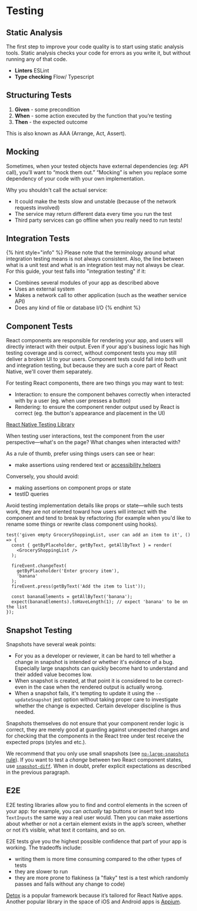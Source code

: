 # Testing

## Static Analysis

The first step to improve your code quality is to start using static analysis tools. Static analysis checks your code for errors as you write it, but without running any of that code.

* **Linters** ESLint
* **Type checking** Flow/ Typescript

## Structuring Tests



1. **Given** - some precondition
2. **When** - some action executed by the function that you’re testing
3. **Then** - the expected outcome

This is also known as AAA \(Arrange, Act, Assert\).



## Mocking

Sometimes, when your tested objects have external dependencies \(eg: API call\), you’ll want to “mock them out.” “Mocking” is when you replace some dependency of your code with your own implementation.

Why you shouldn't call the actual service:

* It could make the tests slow and unstable \(because of the network requests involved\)
* The service may return different data every time you run the test
* Third party services can go offline when you really need to run tests!

## Integration Tests

{% hint style="info" %}
Please note that the terminology around what integration testing means is not always consistent. Also, the line between what is a unit test and what is an integration test may not always be clear. For this guide, your test falls into "integration testing" if it:

* Combines several modules of your app as described above
* Uses an external system
* Makes a network call to other application \(such as the weather service API\)
* Does any kind of file or database I/O
{% endhint %}

## Component Tests

React components are responsible for rendering your app, and users will directly interact with their output. Even if your app's business logic has high testing coverage and is correct, without component tests you may still deliver a broken UI to your users. Component tests could fall into both unit and integration testing, but because they are such a core part of React Native, we'll cover them separately.

For testing React components, there are two things you may want to test:

* Interaction: to ensure the component behaves correctly when interacted with by a user \(eg. when user presses a button\)
* Rendering: to ensure the component render output used by React is correct \(eg. the button's appearance and placement in the UI\)

[React Native Testing Library](https://callstack.github.io/react-native-testing-library/) 

When testing user interactions, test the component from the user perspective—what's on the page? What changes when interacted with?

As a rule of thumb, prefer using things users can see or hear:

* make assertions using rendered text or [accessibility helpers](https://reactnative.dev/docs/accessibility#accessibility-properties)

Conversely, you should avoid:

* making assertions on component props or state
* testID queries

Avoid testing implementation details like props or state—while such tests work, they are not oriented toward how users will interact with the component and tend to break by refactoring \(for example when you'd like to rename some things or rewrite class component using hooks\).

```text
test('given empty GroceryShoppingList, user can add an item to it', () => {
  const { getByPlaceholder, getByText, getAllByText } = render(
    <GroceryShoppingList />
  );

  fireEvent.changeText(
    getByPlaceholder('Enter grocery item'),
    'banana'
  );
  fireEvent.press(getByText('Add the item to list'));

  const bananaElements = getAllByText('banana');
  expect(bananaElements).toHaveLength(1); // expect 'banana' to be on the list
});
```

## Snapshot Testing

Snapshots have several weak points:

* For you as a developer or reviewer, it can be hard to tell whether a change in snapshot is intended or whether it's evidence of a bug. Especially large snapshots can quickly become hard to understand and their added value becomes low.
* When snapshot is created, at that point it is considered to be correct-even in the case when the rendered output is actually wrong.
* When a snapshot fails, it's tempting to update it using the `--updateSnapshot` jest option without taking proper care to investigate whether the change is expected. Certain developer discipline is thus needed.

Snapshots themselves do not ensure that your component render logic is correct, they are merely good at guarding against unexpected changes and for checking that the components in the React tree under test receive the expected props \(styles and etc.\).

We recommend that you only use small snapshots \(see [`no-large-snapshots` rule](https://github.com/jest-community/eslint-plugin-jest/blob/master/docs/rules/no-large-snapshots.md)\). If you want to test a _change_ between two React component states, use [`snapshot-diff`](https://github.com/jest-community/snapshot-diff). When in doubt, prefer explicit expectations as described in the previous paragraph.

## E2E

E2E testing libraries allow you to find and control elements in the screen of your app: for example, you can _actually_ tap buttons or insert text into `TextInputs` the same way a real user would. Then you can make assertions about whether or not a certain element exists in the app’s screen, whether or not it’s visible, what text it contains, and so on.

E2E tests give you the highest possible confidence that part of your app is working. The tradeoffs include:

* writing them is more time consuming compared to the other types of tests
* they are slower to run
* they are more prone to flakiness \(a "flaky" test is a test which randomly passes and fails without any change to code\)

 [Detox](https://github.com/wix/detox/) is a popular framework because it’s tailored for React Native apps. Another popular library in the space of iOS and Android apps is [Appium](http://appium.io/).

